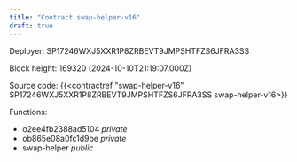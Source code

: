```yaml
---
title: "Contract swap-helper-v16"
draft: true
---
```

Deployer: SP17246WXJ5XXR1P8ZRBEVT9JMPSHTFZS6JFRA3SS


 



Block height: 169320 (2024-10-10T21:19:07.000Z)

Source code: {{<contractref "swap-helper-v16" SP17246WXJ5XXR1P8ZRBEVT9JMPSHTFZS6JFRA3SS swap-helper-v16>}}

Functions:

* o2ee4fb2388ad5104 _private_
* ob865e08a0fc1d9be _private_
* swap-helper _public_

